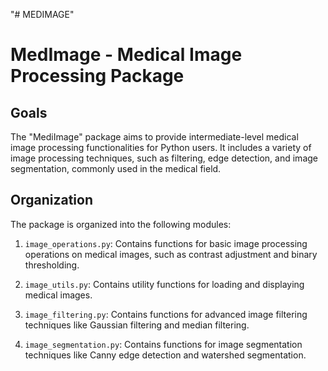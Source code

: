 "# MEDIMAGE" 
# MedImage - Medical Image Processing Package

## Goals
The "MediImage" package aims to provide intermediate-level medical image processing functionalities for Python users. It includes a variety of image processing techniques, such as filtering, edge detection, and image segmentation, commonly used in the medical field.

## Organization
The package is organized into the following modules:

1. `image_operations.py`: Contains functions for basic image processing operations on medical images, such as contrast adjustment and binary thresholding.

2. `image_utils.py`: Contains utility functions for loading and displaying medical images.

3. `image_filtering.py`: Contains functions for advanced image filtering techniques like Gaussian filtering and median filtering.

4. `image_segmentation.py`: Contains functions for image segmentation techniques like Canny edge detection and watershed segmentation.


